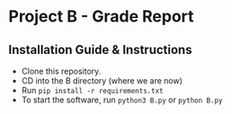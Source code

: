 # Project B - Grade Report

## Installation Guide & Instructions
- Clone this repository.
- CD into the B directory (where we are now)
- Run `pip install -r requirements.txt`
- To start the software, run `python3 B.py` or `python B.py`